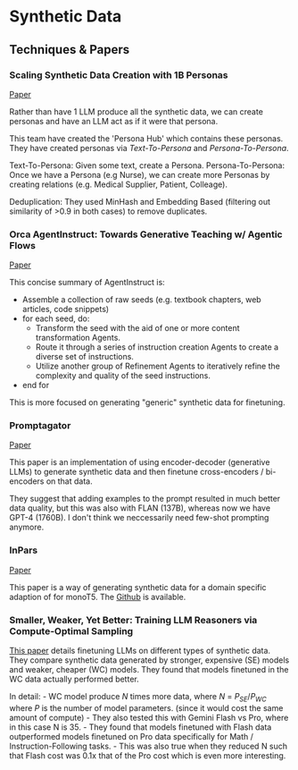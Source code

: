 # Synthetic Data
## Techniques & Papers

### Scaling Synthetic Data Creation with 1B Personas

[Paper](https://arxiv.org/pdf/2406.20094)

Rather than have 1 LLM produce all the synthetic data, we can create personas and have an LLM act as if it were that persona.

This team have created the 'Persona Hub' which contains these personas. They have created personas via *Text-To-Persona* and *Persona-To-Persona*.

Text-To-Persona: Given some text, create a Persona.
Persona-To-Persona: Once we have a Persona (e.g Nurse), we can create more Personas by creating relations (e.g. Medical Supplier, Patient, Colleage).

Deduplication: They used MinHash and Embedding Based (filtering out similarity of >0.9 in both cases) to remove duplicates.

### Orca AgentInstruct: Towards Generative Teaching w/ Agentic Flows

[Paper](https://www.microsoft.com/en-us/research/uploads/prodnew/2024/07/AgentInstruct.pdf)

This concise summary of AgentInstruct is:
 - Assemble a collection of raw seeds (e.g. textbook chapters, web articles, code snippets)
 - for each seed, do:
    - Transform the seed with the aid of one or more content transformation Agents.
    - Route it through a series of instruction creation Agents to create a diverse set of instructions.
    - Utilize another group of Refinement Agents to iteratively refine the complexity and quality of the seed instructions.
 - end for

 This is more focused on generating "generic" synthetic data for finetuning.

### Promptagator

[Paper](https://arxiv.org/pdf/2209.11755)

This paper is an implementation of using encoder-decoder (generative LLMs) to generate synthetic data and then finetune cross-encoders / bi-encoders on that data.

They suggest that adding examples to the prompt resulted in much better data quality, but this was also with FLAN (137B), whereas now we have GPT-4 (1760B). I don't think we neccessarily need few-shot prompting anymore.

### InPars

[Paper](https://arxiv.org/pdf/2301.01820)

This paper is a way of generating synthetic data for a domain specific adaption of for monoT5. The [Github](https://github.com/zetaalphavector/InPars/tree/master) is available.

### Smaller, Weaker, Yet Better: Training LLM Reasoners via Compute-Optimal Sampling

[This paper](https://arxiv.org/pdf/2408.16737) details finetuning LLMs on different types of synthetic data. They compare synthetic data generated by stronger, expensive (SE) models and weaker, cheaper (WC) models. They found that models finetuned in the WC data actually performed better.

In detail:
    - WC model produce $N$ times more data, where $N$ = $P_{SE} / P_{WC}$ where $P$ is the number of model parameters. (since it would cost the same amount of compute)
    - They also tested this with Gemini Flash vs Pro, where in this case N is 35.
    - They found that models finetuned with Flash data outperformed models finetuned on Pro data specifically for Math / Instruction-Following tasks.
    - This was also true when they reduced N such that Flash cost was 0.1x that of the Pro cost which is even more interesting.
